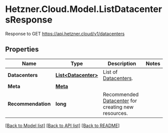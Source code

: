 # Hetzner.Cloud.Model.ListDatacentersResponse
Response to GET https://api.hetzner.cloud/v1/datacenters

## Properties

Name | Type | Description | Notes
------------ | ------------- | ------------- | -------------
**Datacenters** | [**List&lt;Datacenter&gt;**](Datacenter.md) | List of [Datacenters](#datacenters). | 
**Meta** | [**Meta**](Meta.md) |  | 
**Recommendation** | **long** | Recommended [Datacenter](#datacenters) for creating new resources. | 

[[Back to Model list]](../../README.md#documentation-for-models) [[Back to API list]](../../README.md#documentation-for-api-endpoints) [[Back to README]](../../README.md)

